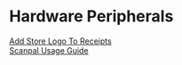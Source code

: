 # Hardware Peripherals

<PageHeader />

[Add Store Logo To Receipts](./add-logo-to-receipt/README.md)\
[Scanpal Usage Guide](./scanpal-usage-guide/README.md)

<PageFooter />
